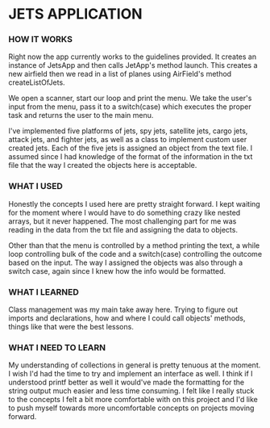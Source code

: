 # JETS APPLICATION

### HOW IT WORKS
Right now the app currently works to the guidelines provided. It creates an
instance of JetsApp and then calls JetApp's method launch. This creates a new
airfield then we read in a list of planes using AirField's method createListOfJets.

We open a scanner, start our loop and print the menu. We take the user's input
from the menu, pass it to a switch(case) which executes the proper task and returns
the user to the main menu.

I've implemented five platforms of jets, spy jets, satellite jets, cargo jets,
attack jets, and fighter jets, as well as a class to implement custom user created
jets. Each of the five jets is assigned an object from the text file. I assumed
since I had knowledge of the format of the information in the txt file that the
way I created the objects here is acceptable.

### WHAT I USED
Honestly the concepts I used here are pretty straight forward. I kept waiting for
the moment where I would have to do something crazy like nested arrays, but it
never happened. The most challenging part for me was reading in the data from
the txt file and assigning the data to objects.

Other than that the menu is controlled by a method printing the text, a while loop
controlling bulk of the code and a switch(case) controlling the outcome based on
the input. The way I assigned the objects was also through a switch case, again
since I knew how the info would be formatted.

### WHAT I LEARNED
Class management was my main take away here. Trying to figure out imports and
declarations, how and where I could call objects' methods, things like that
were the best lessons.

### WHAT I NEED TO LEARN
My understanding of collections in general is pretty tenuous at the moment. I wish
I'd had the time to try and implement an interface as well. I think if I understood
printf better as well it would've made the formatting for the string output much
easier and less time consuming. I felt like I really stuck to the concepts I felt
a bit more comfortable with on this project and I'd like to push myself towards more
uncomfortable concepts on projects moving forward.
